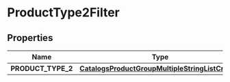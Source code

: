 
# ProductType2Filter

## Properties
Name | Type | Description | Notes
------------ | ------------- | ------------- | -------------
**PRODUCT_TYPE_2** | [**CatalogsProductGroupMultipleStringListCriteria**](.md) |  | 



